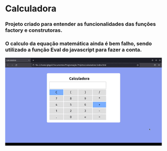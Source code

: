 # Calculadora
### Projeto criado para entender as funcionalidades das funções factory e construtoras.
### O calculo da equação matemática ainda é bem falho, sendo utilizado a função Eval do javascript para fazer a conta.

![](calculadora)
